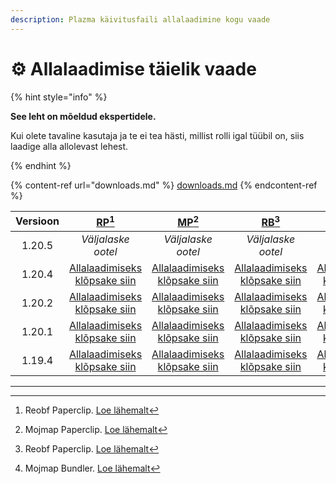 ```yaml
---
description: Plazma käivitusfaili allalaadimine kogu vaade
---
```


# ⚙️ Allalaadimise täielik vaade

{% hint style="info" %}

**See leht on mõeldud ekspertidele.**

Kui olete tavaline kasutaja ja te ei tea hästi, millist rolli igal tüübil on,
siis laadige alla allolevast lehest.

{% endhint %}

{% content-ref url="downloads.md" %}
[downloads.md](downloads.md)
{% endcontent-ref %}

| Versioon |                                                                [RP](#user-content-fn-1)[^1]                                                               |                                                                [MP](#user-content-fn-2)[^2]                                                                |                                                               [RB](#user-content-fn-3)[^3]                                                              |                                                               [MB](#user-content-fn-4)[^4]                                                               |
| :------: | :-------------------------------------------------------------------------------------------------------------------------------------------------------: | :--------------------------------------------------------------------------------------------------------------------------------------------------------: | :-----------------------------------------------------------------------------------------------------------------------------------------------------: | :------------------------------------------------------------------------------------------------------------------------------------------------------: |
|  1.20.5  |                                                                     _Väljalaske ootel_                                                                    |                                                                     _Väljalaske ootel_                                                                     |                                                                    _Väljalaske ootel_                                                                   |                                                                    _Väljalaske ootel_                                                                    |
|  1.20.4  | [Allalaadimiseks klõpsake siin](https://github.com/PlazmaMC/Plazma/releases/download/build/1.19.4/latest/plazma-paperclip-1.20.4-R0.1-SNAPSHOT-reobf.jar) | [Allalaadimiseks klõpsake siin](https://github.com/PlazmaMC/Plazma/releases/download/build/1.19.4/latest/plazma-paperclip-1.20.4-R0.1-SNAPSHOT-mojmap.jar) | [Allalaadimiseks klõpsake siin](https://github.com/PlazmaMC/Plazma/releases/download/build/1.19.4/latest/plazma-bundler-1.20.4-R0.1-SNAPSHOT-reobf.jar) | [Allalaadimiseks klõpsake siin](https://github.com/PlazmaMC/Plazma/releases/download/build/1.19.4/latest/plazma-bundler-1.20.4-R0.1-SNAPSHOT-mojmap.jar) |
|  1.20.2  | [Allalaadimiseks klõpsake siin](https://github.com/PlazmaMC/Plazma/releases/download/build/1.19.4/latest/plazma-paperclip-1.20.2-R0.1-SNAPSHOT-reobf.jar) | [Allalaadimiseks klõpsake siin](https://github.com/PlazmaMC/Plazma/releases/download/build/1.19.4/latest/plazma-paperclip-1.20.2-R0.1-SNAPSHOT-mojmap.jar) | [Allalaadimiseks klõpsake siin](https://github.com/PlazmaMC/Plazma/releases/download/build/1.19.4/latest/plazma-bundler-1.20.2-R0.1-SNAPSHOT-reobf.jar) | [Allalaadimiseks klõpsake siin](https://github.com/PlazmaMC/Plazma/releases/download/build/1.19.4/latest/plazma-bundler-1.20.2-R0.1-SNAPSHOT-mojmap.jar) |
|  1.20.1  | [Allalaadimiseks klõpsake siin](https://github.com/PlazmaMC/Plazma/releases/download/build/1.19.4/latest/plazma-paperclip-1.20.1-R0.1-SNAPSHOT-reobf.jar) | [Allalaadimiseks klõpsake siin](https://github.com/PlazmaMC/Plazma/releases/download/build/1.19.4/latest/plazma-paperclip-1.20.1-R0.1-SNAPSHOT-mojmap.jar) | [Allalaadimiseks klõpsake siin](https://github.com/PlazmaMC/Plazma/releases/download/build/1.19.4/latest/plazma-bundler-1.20.1-R0.1-SNAPSHOT-reobf.jar) | [Allalaadimiseks klõpsake siin](https://github.com/PlazmaMC/Plazma/releases/download/build/1.19.4/latest/plazma-bundler-1.20.1-R0.1-SNAPSHOT-mojmap.jar) |
|  1.19.4  | [Allalaadimiseks klõpsake siin](https://github.com/PlazmaMC/Plazma/releases/download/build/1.19.4/latest/plazma-paperclip-1.19.4-R0.1-SNAPSHOT-reobf.jar) | [Allalaadimiseks klõpsake siin](https://github.com/PlazmaMC/Plazma/releases/download/build/1.19.4/latest/plazma-paperclip-1.19.4-R0.1-SNAPSHOT-mojmap.jar) | [Allalaadimiseks klõpsake siin](https://github.com/PlazmaMC/Plazma/releases/download/build/1.19.4/latest/plazma-bundler-1.19.4-R0.1-SNAPSHOT-reobf.jar) | [Allalaadimiseks klõpsake siin](https://github.com/PlazmaMC/Plazma/releases/download/build/1.19.4/latest/plazma-bundler-1.19.4-R0.1-SNAPSHOT-mojmap.jar) |

***

[^1]: Reobf Paperclip. [Loe lähemalt](/about/administration/getting-started#id-2)

[^2]: Mojmap Paperclip. [Loe lähemalt](/about/administration/getting-started#id-2)

[^3]: Reobf Paperclip. [Loe lähemalt](/about/administration/getting-started#id-2)

[^4]: Mojmap Bundler. [Loe lähemalt](/about/administration/getting-started#id-2)
